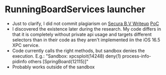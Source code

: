 # RunningBoardServices launcher
- Just to clarify, I did not commit plagiarism on [Secura B.V Writeup](https://www.secura.com/nl/blog/ios-apps-on-arm-macs-pentesting-opportunities-part-2) [PoC](https://github.com/srepsa/launchr)
- I discovered the existence later during the research. My code differs in that it is completely without private api usage and targets different selectors than in their code as they aren't implemented iin the iOS 16.5 XPC service.
- Code currently calls the right methods, but sandbox denies the execution. E.g.: "Sandbox: xpcsploit(14248) deny(1) process-info-pidinfo others \[SpringBoard(12115)\]"
- Probably works outside of the sandbox
